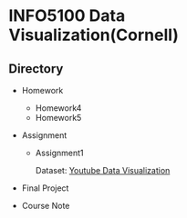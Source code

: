 # INFO5100 Data Visualization(Cornell)

## Directory

- Homework
  - Homework4
  - Homework5
- Assignment
    - Assignment1
      
      Dataset: [Youtube Data Visualization](https://www.kaggle.com/datasets/nelgiriyewithana/global-youtube-statistics-2023)
      
- Final Project
- Course Note
